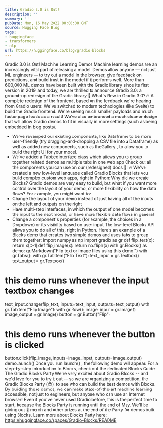 ```yaml
---
title: Gradio 3.0 is Out!
description: ''
summary: ''
pubDate: Mon, 16 May 2022 00:00:00 GMT
source: Hugging Face Blog
tags:
- huggingface
- transformers
- nlp
url: https://huggingface.co/blog/gradio-blocks
---
```


Gradio 3.0 is Out!
Machine Learning Demos
Machine learning demos are an increasingly vital part of releasing a model. Demos allow anyone — not just ML engineers — to try out a model in the browser, give feedback on predictions, and build trust in the model if it performs well.
More than 600,000 ML demos have been built with the Gradio library since its first version in 2019, and today, we are thrilled to announce Gradio 3.0: a ground-up redesign of the Gradio library 🥳
What's New in Gradio 3.0?
🔥 A complete redesign of the frontend, based on the feedback we're hearing from Gradio users:
We've switched to modern technologies (like Svelte) to build the Gradio frontend. We're seeing much smaller payloads and much faster page loads as a result!
We've also embranced a much cleaner design that will allow Gradio demos to fit in visually in more settings (such as being embedded in blog posts).
- We've revamped our existing components, like
Dataframe
to be more user-friendly (try dragging-and-dropping a CSV file into a Dataframe) as well as added new components, such as theGallery
, to allow you to build the right UI for your model.
- We've added a
TabbedInterface
class which allows you to group together related demos as multiple tabs in one web app
Check out all the components you can use on our (redesigned) docs 🤗!
🔥 We've created a new low-level language called Gradio Blocks that lets you build complex custom web apps, right in Python:
Why did we create Blocks? Gradio demos are very easy to build, but what if you want more control over the layout of your demo, or more flexibility on how the data flows? For example, you might want to:
- Change the layout of your demo instead of just having all of the inputs on the left and outputs on the right
- Have multi-step interfaces, in which the output of one model becomes the input to the next model, or have more flexible data flows in general
- Change a component's properties (for example, the choices in a Dropdown) or its visibilty based on user input
The low-level Blocks API allows you to do all of this, right in Python.
Here's an example of a Blocks demo that creates two simple demos and uses tabs to group them together:
import numpy as np
import gradio as gr
def flip_text(x):
return x[::-1]
def flip_image(x):
return np.fliplr(x)
with gr.Blocks() as demo:
gr.Markdown("Flip text or image files using this demo.")
with gr.Tabs():
with gr.TabItem("Flip Text"):
text_input = gr.Textbox()
text_output = gr.Textbox()
# this demo runs whenever the input textbox changes
text_input.change(flip_text, inputs=text_input, outputs=text_output)
with gr.TabItem("Flip Image"):
with gr.Row():
image_input = gr.Image()
image_output = gr.Image()
button = gr.Button("Flip")
# this demo runs whenever the button is clicked
button.click(flip_image, inputs=image_input, outputs=image_output)
demo.launch()
Once you run launch()
, the following demo will appear:
For a step-by-step introduction to Blocks, check out the dedicated Blocks Guide
The Gradio Blocks Party
We're very excited about Gradio Blocks -- and we'd love for you to try it out -- so we are organizing a competition, the Gradio Blocks Party (😉), to see who can build the best demos with Blocks. By building these demos, we can make state-of-the-art machine learning accessible, not just to engineers, but anyone who can use an Internet browser!
Even if you've never used Gradio before, this is the perfect time to start, because the Blocks Party is running until the end of May. We'll be giving out 🤗 merch and other prizes at the end of the Party for demos built using Blocks.
Learn more about Blocks Party here: https://huggingface.co/spaces/Gradio-Blocks/README